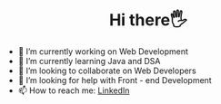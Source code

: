  <h1 align='center' text-size='25px'>Hi there🖐️</h1>

- 🔭 I’m currently working on Web Development
- 🌱 I’m currently learning Java and DSA
- 👯 I’m looking to collaborate on Web Developers
- 🤔 I’m looking for help with Front - end Development
- 📫 How to reach me: [LinkedIn](https://www.linkedin.com/in/zameer-fatima-24b0451b6)
                    


